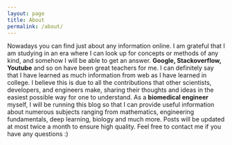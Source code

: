 ```yaml
---
layout: page
title: About
permalink: /about/
---
```


Nowadays you can find just about any information online. I am grateful that I am studying in an era where I can look up for concepts or methods of any kind, and somehow I will be able to get an answer. **Google, Stackoverflow, Youtube** and so on have been great teachers for me. I can definitely say that I have learned as much information from web as I have learned in college.
I believe this is due to all the contributions that other scientists, developers, and engineers make, sharing their thoughts and ideas in the easiest possible way for one to understand. As a **biomedical engineer** myself, I will be running this blog so that I can provide useful information about numerous subjects ranging from mathematics, engineering fundamentals, deep learning, biology and much more.
Posts will be updated at most twice a month to ensure high quality. Feel free to contact me if you have any questions :)
